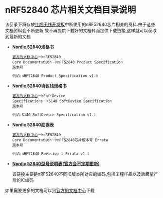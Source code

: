 # nRF52840 芯片相关文档目录说明
该目录下将存放[红旭无线开发板](https://shop507575225.taobao.com/index.htm?spm=2013.1.w5002-16973646476.2.56ea1f47dUx4Ha)中所使用的nRF52840芯片相关的资料.由于这些文档资料会不断更新,故不再提供下载好的文档转而提供下载链接,这样就可以获取到最新的文档

- **Nordic 52840规格书**

  <code>[官方的文档中心](https://www.nordicsemi.com/DocLib)</code>--><code>nRF52840 Core Documentation</code>--><code>nRF52840 Product Specification 版本号</code>
  ```c
  例如:nRF52840 Product Specification v1.0
  ```
  
- **Nordic 52840协议栈规格书**

  <code>[官方的文档中心](https://www.nordicsemi.com/DocLib)</code>--><code>SoftDevice Specifications</code>--><code>S140 SoftDevice Specification 版本号</code>
  ```c
  例如:S140 SoftDevice Specification v1.1
  ```

- **Nordic 52840勘误表**

  <code>[官方的文档中心](https://www.nordicsemi.com/DocLib)</code>--><code>nRF52840 Core Documentation</code>--><code>nRF52840芯片版本号 Errata 版本号</code>
  ```c
  例如:nRF52840 Revision 1 Errata v1.1
  ```

- [**Nordic 52840型号说明表(官方会不定期更新)**](https://www.nordicsemi.com/DocLib/Content/Comp_Matrix/nRF52840/latest/COMP/nrf52840/nRF52840_ic_revision_overview)

  该链接主要是nRF52840不同IC版本所对应的编码,包括工程样品以及后面量产后的IC编码

   
如果需要更多的文档可以到[官方的文档中心](https://www.nordicsemi.com/DocLib)下载
